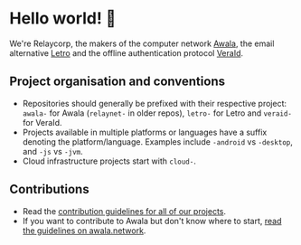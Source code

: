 # Hello world! 👋

We're Relaycorp, the makers of the computer network [Awala](https://awala.network), the email alternative [Letro](https://letro.app/en/) and the offline authentication protocol [VeraId](https://veraid.net).

## Project organisation and conventions

- Repositories should generally be prefixed with their respective project: `awala-` for Awala (`relaynet-` in older repos), `letro-` for Letro and `veraid-` for VeraId.
- Projects available in multiple platforms or languages have a suffix denoting the platform/language. Examples include `-android` vs `-desktop`, and `-js` vs `-jvm`.
- Cloud infrastructure projects start with `cloud-`.

## Contributions

- Read the [contribution guidelines for all of our projects](https://github.com/relaycorp/.github/blob/master/CONTRIBUTING.md).
- If you want to contribute to Awala but don't know where to start, [read the guidelines on awala.network](https://awala.network/contributions/).
